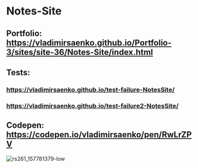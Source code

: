 # Notes-Site

## Portfolio: https://vladimirsaenko.github.io/Portfolio-3/sites/site-36/Notes-Site/index.html

## Tests: 
### https://vladimirsaenko.github.io/test-failure-NotesSite/
### https://vladimirsaenko.github.io/test-failure2-NotesSite/

## Codepen: https://codepen.io/vladimirsaenko/pen/RwLrZPV

![rs261_157781379-low](https://user-images.githubusercontent.com/56477695/147698309-2cf6e53c-6a12-4e01-832f-aace4a423f78.jpg)
